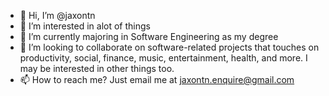 - 👋 Hi, I’m @jaxontn
- 👀 I’m interested in alot of things
- 🌱 I’m currently majoring in Software Engineering as my degree
- 👀 I’m looking to collaborate on software-related projects that touches on productivity, social, finance, music, entertainment, health, and more.
     I may be interested in other things too.
- 📫 How to reach me? Just email me at jaxontn.enquire@gmail.com

<!---
jaxontn/jaxontn is a ✨ special ✨ repository because its `README.md` (this file) appears on your GitHub profile.
You can click the Preview link to take a look at your changes.
--->
